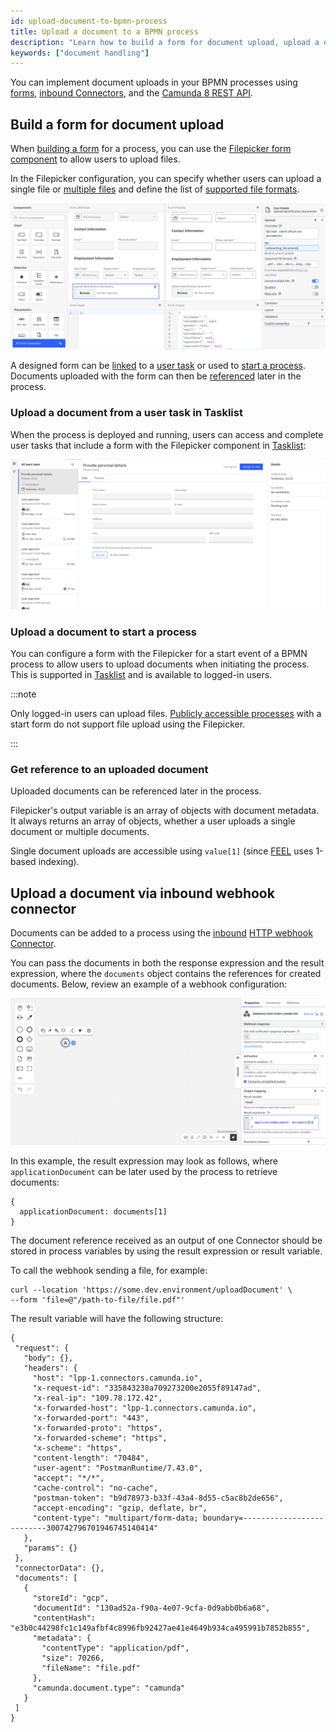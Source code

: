 ```yaml
---
id: upload-document-to-bpmn-process
title: Upload a document to a BPMN process
description: "Learn how to build a form for document upload, upload a document from a user task in Tasklist, upload a document to start a process, and more."
keywords: ["document handling"]
---
```


You can implement document uploads in your BPMN processes using [forms](#build-a-form-for-document-upload), [inbound Connectors](#upload-a-document-via-inbound-webhook-connector), and the [Camunda 8 REST API](/apis-tools/camunda-api-rest/specifications/create-document.api.mdx).

## Build a form for document upload

When [building a form](/guides/utilizing-forms.md) for a process, you can use the [Filepicker form component](/components/modeler/forms/form-element-library/forms-element-library-filepicker.md) to allow users to upload files.

In the Filepicker configuration, you can specify whether users can upload a single file or [multiple files](/components/modeler/forms/form-element-library/forms-element-library-filepicker.md#configurable-properties) and define the list of [supported file formats](https://developer.mozilla.org/en-US/docs/Web/HTML/Element/input/file#unique_file_type_specifiers).

![Form with Filepicker](./img/form-with-file-picker.png)

A designed form can be [linked](/components/modeler/web-modeler/advanced-modeling/form-linking.md) to a [user task](#upload-a-document-from-a-user-task-in-tasklist) or used to [start a process](#upload-a-document-to-start-a-process).
Documents uploaded with the form can then be [referenced](#get-reference-to-an-uploaded-document) later in the process.

### Upload a document from a user task in Tasklist

When the process is deployed and running, users can access and complete user tasks that include a form with the Filepicker component in [Tasklist](/components/tasklist/introduction-to-tasklist.md):

![document handling in tasklist](./img/task-with-file-picker-tasklist.png)

### Upload a document to start a process

You can configure a form with the Filepicker for a start event of a BPMN process to allow users to upload documents when initiating the process. This is supported in [Tasklist](/components/tasklist/introduction-to-tasklist.md) and is available to logged-in users.

:::note

Only logged-in users can upload files.
[Publicly accessible processes](/components/modeler/web-modeler/advanced-modeling/publish-public-processes.md) with a start form do not support file upload using the Filepicker.

:::

### Get reference to an uploaded document

Uploaded documents can be referenced later in the process.

Filepicker's output variable is an array of objects with document metadata.
It always returns an array of objects, whether a user uploads a single document or multiple documents.

Single document uploads are accessible using `value[1]` (since [FEEL](/components/modeler/feel/what-is-feel.md) uses 1-based indexing).

## Upload a document via inbound webhook connector

Documents can be added to a process using the [inbound](/components//connectors/connector-types.md#inbound-connectors) [HTTP webhook Connector](/components/connectors/protocol/http-webhook.md).

You can pass the documents in both the response expression and the result expression, where the `documents` object contains the references for created documents. Below, review an example of a webhook configuration:

![Example payload of inbound webhook connector](./img/inbound-webhook-connector-example.png)

In this example, the result expression may look as follows, where `applicationDocument` can be later used by the process to retrieve documents:

```
{
  applicationDocument: documents[1]
}
```

The document reference received as an output of one Connector should be stored in process variables by using the result expression or result variable.

To call the webhook sending a file, for example:

```curl
curl --location 'https://some.dev.environment/uploadDocument' \
--form 'file=@"/path-to-file/file.pdf"'
```

The result variable will have the following structure:

```
{
 "request": {
   "body": {},
   "headers": {
     "host": "lpp-1.connectors.camunda.io",
     "x-request-id": "335843238a709273200e2055f89147ad",
     "x-real-ip": "109.78.172.42",
     "x-forwarded-host": "lpp-1.connectors.camunda.io",
     "x-forwarded-port": "443",
     "x-forwarded-proto": "https",
     "x-forwarded-scheme": "https",
     "x-scheme": "https",
     "content-length": "70484",
     "user-agent": "PostmanRuntime/7.43.0",
     "accept": "*/*",
     "cache-control": "no-cache",
     "postman-token": "b9d78973-b33f-43a4-8d55-c5ac8b2de656",
     "accept-encoding": "gzip, deflate, br",
     "content-type": "multipart/form-data; boundary=--------------------------300742796701946745140414"
   },
   "params": {}
 },
 "connectorData": {},
 "documents": [
   {
     "storeId": "gcp",
     "documentId": "130ad52a-f90a-4e07-9cfa-0d9abb0b6a68",
     "contentHash": "e3b0c44298fc1c149afbf4c8996fb92427ae41e4649b934ca495991b7852b855",
     "metadata": {
       "contentType": "application/pdf",
       "size": 70266,
       "fileName": "file.pdf"
     },
     "camunda.document.type": "camunda"
   }
 ]
}
```

